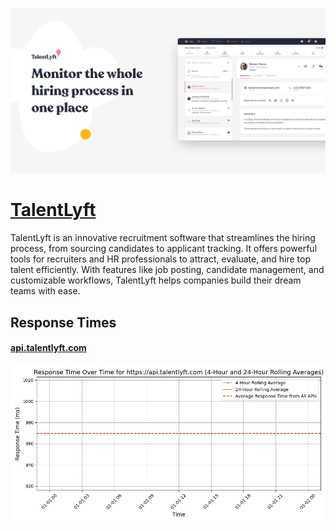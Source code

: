 [![Visit TalentLyft](imagePreview.png)](https://talentlyft.com)

# [TalentLyft](https://talentlyft.com)

TalentLyft is an innovative recruitment software that streamlines the hiring process, from sourcing candidates to applicant tracking. It offers powerful tools for recruiters and HR professionals to attract, evaluate, and hire top talent efficiently. With features like job posting, candidate management, and customizable workflows, TalentLyft helps companies build their dream teams with ease.

## Response Times

#### [api.talentlyft.com](https://api.talentlyft.com)

![api.talentlyft.com](response-time-charts/6170692e74616c656e746c7966742e636f6d.png)
